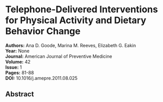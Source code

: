 # Telephone-Delivered Interventions for Physical Activity and Dietary Behavior Change

**Authors:** Ana D. Goode, Marina M. Reeves, Elizabeth G. Eakin  
**Year:** None  
**Journal:** American Journal of Preventive Medicine  
**Volume:** 42  
**Issue:** 1  
**Pages:** 81-88  
**DOI:** 10.1016/j.amepre.2011.08.025  

## Abstract


